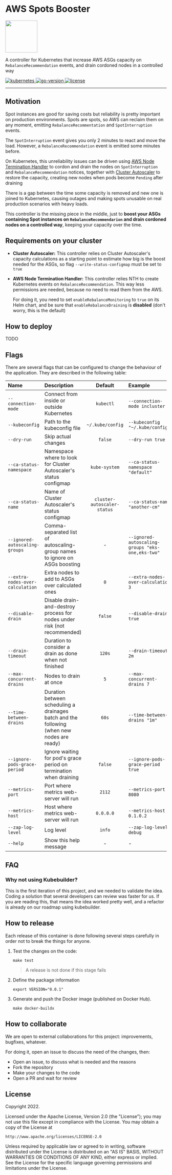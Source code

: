 # AWS Spots Booster

<img src="https://github.com/achetronic/aws-spots-booster/raw/main/docs/img/logo.png" width="100">

A controller for Kubernetes that increase AWS ASGs capacity on `RebalanceRecommendation` events, 
and drain cordoned nodes in a controlled way

<p>
  <a href="https://github.com/kubernetes/kubernetes/releases">
    <img src="https://img.shields.io/badge/Kubernetes-%3E%3D%201.18-brightgreen" alt="kubernetes">
  </a>
  <a href="https://golang.org/doc/go1.19">
    <img src="https://img.shields.io/github/go-mod/go-version/aws/aws-node-termination-handler?color=blueviolet" alt="go-version">
  </a>
  <a href="https://opensource.org/licenses/Apache-2.0">
    <img src="https://img.shields.io/badge/License-Apache%202.0-ff69b4.svg" alt="license">
  </a>
</p>

----

## Motivation

Spot instances are good for saving costs but reliability is pretty important on production environments.
Spots are spots, so AWS can reclaim them on any moment, emitting `RebalanceRecommentation` and `SpotInterruption` events.

The `SpotInterruption` event gives you only 2 minutes to react and move the load. However, a `RebalanceRecommendation`
event is emitted some minutes before.

On Kubernetes, this unreliability issues can be driven using 
[AWS Node Termination Handler](https://github.com/aws/aws-node-termination-handler) to cordon and drain the nodes 
on `SpotInterruption` and `RebalanceRecommendation` notices, together with 
[Cluster Autoscaler](https://github.com/kubernetes/autoscaler/tree/master/cluster-autoscaler) to restore the capacity,
creating new nodes when pods become `Pending` after draining

There is a gap between the time some capacity is removed and new one is joined to Kubernetes, causing outages and making
spots unusable on real production scenarios with heavy loads.

This controller is the missing piece in the middle, just to **boost your ASGs containing Spot instances on 
`RebalanceRecommendarion` and drain cordoned nodes on a controlled way**, keeping your capacity over the time.

## Requirements on your cluster

- **Cluster Autoscaler:** This controller relies on Cluster Autoscaler's capacity calculations as a starting point
  to estimate how big is the boost needed for the ASGs, so flag `--write-status-configmap` must be set to `true`
    

- **AWS Node Termination Handler:** This controller relies NTH to create Kubernetes events on `RebalanceRecommendation`.
  This way less permissions are needed, because no need to read them from the AWS.

  For doing it, you need to set `enableRebalanceMonitoring` to `true` on its Helm chart, and be sure 
  that `enableRebalanceDraining` is **disabled** (don't worry, this is the default)

## How to deploy

TODO

## Flags

There are several flags that can be configured to change the behaviour of the
application. They are described in the following table:

| Name                              | Description                                                                                |           Default           | Example                                          |
|:----------------------------------|:-------------------------------------------------------------------------------------------|:---------------------------:|:-------------------------------------------------|
| `--connection-mode`               | Connect from inside or outside Kubernetes                                                  |          `kubectl`          | `--connection-mode incluster`                    |
| `--kubeconfig`                    | Path to the kubeconfig file                                                                |      `~/.kube/config`       | `--kubeconfig "~/.kube/config"`                  |
| `--dry-run`                       | Skip actual changes                                                                        |           `false`           | `--dry-run true`                                 |
| `--ca-status-namespace`           | Namespace where to look for Cluster Autoscaler's status configmap                          |        `kube-system`        | `--ca-status-namespace "default"`                |
| `--ca-status-name`                | Name of Cluster Autoscaler's status configmap                                              | `cluster-autoscaler-status` | `--ca-status-name "another-cm"`                  |
| `--ignored-autoscaling-groups`    | Comma-separated list of autoscaling-group names to ignore on ASGs boosting                 |              -              | `--ignored-autoscaling-groups "eks-one,eks-two"` |
| `--extra-nodes-over-calculation`  | Extra nodes to add to ASGs over calculated ones                                            |             `0`             | `--extra-nodes-over-calculation 3`               |
| `--disable-drain`                 | Disable drain-and-destroy process for nodes under risk (not recommended)                   |           `false`           | `--disable-drain true`                           |
| `--drain-timeout`                 | Duration to consider a drain as done when not finished                                     |           `120s`            | `--drain-timeout 2m`                             |
| `--max-concurrent-drains`         | Nodes to drain at once                                                                     |             `5`             | `--max-concurrent-drains 7`                      |
| `--time-between-drains`           | Duration between scheduling a drainages batch and the following (when new nodes are ready) |            `60s`            | `--time-between-drains "1m"`                     |
| `--ignore-pods-grace-period`      | Ignore waiting for pod's grace period on termination when draining                         |           `false`           | `--ignore-pods-grace-period true`                |
| `--metrics-port`                  | Port where metrics web-server will run                                                     |           `2112`            | `--metrics-port 8080`                            |
| `--metrics-host`                  | Host where metrics web-server will run                                                     |          `0.0.0.0`          | `--metrics-host 0.1.0.2`                         |
| `--zap-log-level`                 | Log level                                                                                  |           `info`            | `--zap-log-level debug`                          |
| `--help`                          | Show this help message                                                                     |              -              | -                                                |

## FAQ

### Why not using Kubebuilder?

This is the first iteration of this project, and we needed to validate the idea. Coding a solution that several
developers can review was faster for us. If you are reading this, that means the idea worked pretty well, 
and a refactor is already on our roadmap using kubebuilder.

## How to release

Each release of this container is done following several steps carefully in order not to break the things for anyone.

1. Test the changes on the code:

    ```console
    make test
    ```

   > A release is not done if this stage fails

2. Define the package information

    ```console
    export VERSION="0.0.1"
    ```

3. Generate and push the Docker image (published on Docker Hub).

    ```console
    make docker-buildx
    ```

## How to collaborate

We are open to external collaborations for this project: improvements, bugfixes, whatever.

For doing it, open an issue to discuss the need of the changes, then:

- Open an issue, to discuss what is needed and the reasons
- Fork the repository
- Make your changes to the code
- Open a PR and wait for review

## License

Copyright 2022.

Licensed under the Apache License, Version 2.0 (the "License");
you may not use this file except in compliance with the License.
You may obtain a copy of the License at

    http://www.apache.org/licenses/LICENSE-2.0

Unless required by applicable law or agreed to in writing, software
distributed under the License is distributed on an "AS IS" BASIS,
WITHOUT WARRANTIES OR CONDITIONS OF ANY KIND, either express or implied.
See the License for the specific language governing permissions and
limitations under the License.
